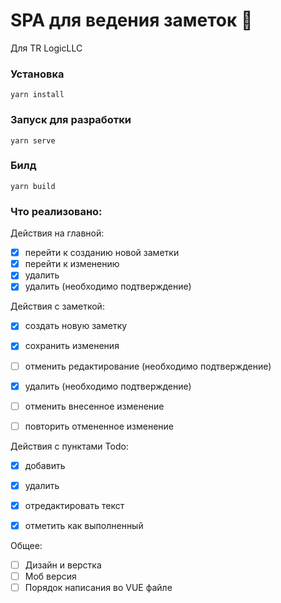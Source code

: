 # SPA для ведения заметок 📝

Для TR LogicLLC

### Установка
```
yarn install
```

### Запуск для разработки
```
yarn serve
```

### Билд
```
yarn build
```

### Что реализовано:

Действия на главной:

- [x] перейти к созданию новой заметки
- [x] перейти к изменению
- [x] удалить
- [x] удалить (необходимо подтверждение)

Действия с заметкой:

- [x] создать новую заметку
- [x] сохранить изменения
- [ ] отменить редактирование (необходимо подтверждение)
- [x] удалить (необходимо подтверждение)
- [ ] отменить внесенное изменение
- [ ] повторить отмененное изменение


Действия с пунктами Todo:

- [x] добавить

- [x] удалить

- [x] отредактировать текст

- [x] отметить как выполненный

Общее:

- [ ] Дизайн и верстка
- [ ] Моб версия
- [ ] Порядок написания во VUE файле
